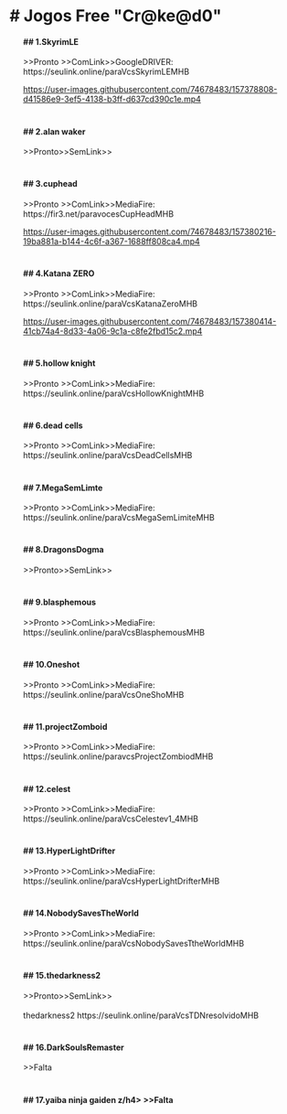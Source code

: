 <h1># Jogos Free "Cr@ke@d0"</h1>

<body>
<ul>
<p center:0px><h4>## 1.SkyrimLE</h4> >>Pronto >>ComLink>>GoogleDRIVER: https://seulink.online/paraVcsSkyrimLEMHB </p>
  
https://user-images.githubusercontent.com/74678483/157378808-d41586e9-3ef5-4138-b3ff-d637cd390c1e.mp4
#

<p><h4>## 2.alan waker</h4> >>Pronto>>SemLink>></p>

# 

<p><h4>## 3.cuphead</h4> >>Pronto >>ComLink>>MediaFire: https://fir3.net/paravocesCupHeadMHB </p>

https://user-images.githubusercontent.com/74678483/157380216-19ba881a-b144-4c6f-a367-1688ff808ca4.mp4
# 

<p><h4>## 4.Katana ZERO </h4> >>Pronto >>ComLink>>MediaFire: https://seulink.online/paraVcsKatanaZeroMHB </p>

https://user-images.githubusercontent.com/74678483/157380414-41cb74a4-8d33-4a06-9c1a-c8fe2fbd15c2.mp4
# 

<p><h4>## 5.hollow knight</h4> >>Pronto >>ComLink>>MediaFire: https://seulink.online/paraVcsHollowKnightMHB </p>

# 

<p><h4>## 6.dead cells </h4> >>Pronto >>ComLink>>MediaFire: https://seulink.online/paraVcsDeadCellsMHB </p>

# 

<p><h4>## 7.MegaSemLimte</h4> >>Pronto >>ComLink>>MediaFire: https://seulink.online/paraVcsMegaSemLimiteMHB </p>

# 

<p><h4>## 8.DragonsDogma</h4> >>Pronto>>SemLink>> </p>

# 

<p><h4>## 9.blasphemous</h4> >>Pronto >>ComLink>>MediaFire: https://seulink.online/paraVcsBlasphemousMHB </p>

# 

<p><h4>## 10.Oneshot</h4> >>Pronto >>ComLink>>MediaFire: https://seulink.online/paraVcsOneShoMHB </p>

# 

<p><h4>## 11.projectZomboid</h4> >>Pronto >>ComLink>>MediaFire: https://seulink.online/paravcsProjectZombiodMHB </p>

# 

<p><h4>## 12.celest</h4> >>Pronto >>ComLink>>MediaFire: https://seulink.online/paraVcsCelestev1_4MHB </p>

# 

<p><h4>## 13.HyperLightDrifter</h4> >>Pronto >>ComLink>>MediaFire: https://seulink.online/paraVcsHyperLightDrifterMHB </p>

# 

<p><h4>## 14.NobodySavesTheWorld</h4> >>Pronto >>ComLink>>MediaFire: https://seulink.online/paraVcsNobodySavesTtheWorldMHB</p>

# 

<p><h4>## 15.thedarkness2</h4> >>Pronto>>SemLink>>               <br><br>
thedarkness2 https://seulink.online/paraVcsTDNresolvidoMHB

# 

<p><h4>## 16.DarkSoulsRemaster</h4>   >>Falta</p>

# 

<p><h4>## 17.yaiba ninja gaiden z/h4> >>Falta</p>
  </ul>
</body>
